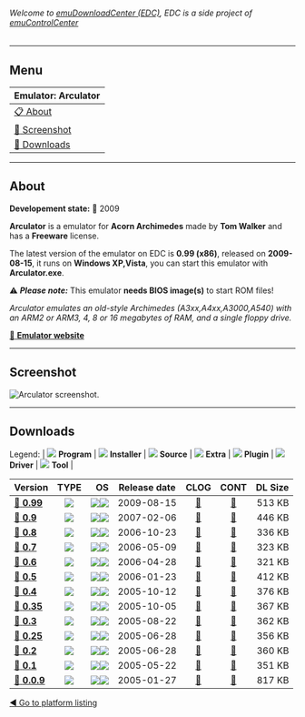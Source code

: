 ###### Welcome to [emuDownloadCenter (EDC)](https://github.com/PhoenixInteractiveNL/emuDownloadCenter/wiki/), EDC is a side project of [emuControlCenter](https://github.com/PhoenixInteractiveNL/emuControlCenter/wiki/)
***
## Menu
| **Emulator: Arculator** |
|:---------|
| [:clipboard: About](#about) |
| [:sunrise: Screenshot](#screenshot) |
| [:floppy_disk: Downloads](#downloads) |
***
## About
**Developement state:** :red_circle: 2009

**Arculator** is a emulator for **Acorn Archimedes** made by **Tom Walker** and has a **Freeware** license.

The latest version of the emulator on EDC is **0.99 (x86)**, released on **2009-08-15**, it runs on **Windows XP,Vista**, you can start this emulator with **Arculator.exe**.

:warning: _**Please note:**_ This emulator **needs BIOS image(s)** to start ROM files!

_Arculator emulates an old-style Archimedes (A3xx,A4xx,A3000,A540) with an ARM2 or ARM3, 4, 8 or 16 megabytes of RAM, and a single floppy drive._

[:link: **Emulator website**](http://b-em.bbcmicro.com/arculator/)
***
## Screenshot
![](https://raw.githubusercontent.com/PhoenixInteractiveNL/emuDownloadCenter/master/hooks/arculator/emulator_screen_01.jpg "Arculator screenshot.")
***
## Downloads
Legend: | 
![](https://raw.githubusercontent.com/wiki/PhoenixInteractiveNL/emuDownloadCenter/images_misc/icon_program_24.png) **Program** | 
![](https://raw.githubusercontent.com/wiki/PhoenixInteractiveNL/emuDownloadCenter/images_misc/icon_installer_24.png) **Installer** | 
![](https://raw.githubusercontent.com/wiki/PhoenixInteractiveNL/emuDownloadCenter/images_misc/icon_source_code_24.png) **Source** | 
![](https://raw.githubusercontent.com/wiki/PhoenixInteractiveNL/emuDownloadCenter/images_misc/icon_extra_24.png) **Extra** | 
![](https://raw.githubusercontent.com/wiki/PhoenixInteractiveNL/emuDownloadCenter/images_misc/icon_plugin_24.png) **Plugin** | 
![](https://raw.githubusercontent.com/wiki/PhoenixInteractiveNL/emuDownloadCenter/images_misc/icon_driver_24.png) **Driver** | 
![](https://raw.githubusercontent.com/wiki/PhoenixInteractiveNL/emuDownloadCenter/images_misc/icon_tool_24.png) **Tool** | 
 
| Version | TYPE | OS | Release date | CLOG | CONT | DL Size |
|:--------|:----:|---:|:------------:|:----:|:----:|--------:|
| [:floppy_disk: **0.99**](https://github.com/PhoenixInteractiveNL/edc-repo0001/raw/master/arculator/0.99.7z) | ![](https://raw.githubusercontent.com/wiki/PhoenixInteractiveNL/emuDownloadCenter/images_misc/icon_program_24.png) | ![](https://raw.githubusercontent.com/wiki/PhoenixInteractiveNL/emuDownloadCenter/images_misc/logo_windows_24.png)![](https://raw.githubusercontent.com/wiki/PhoenixInteractiveNL/emuDownloadCenter/images_misc/icon_32-bit_24.png) | 2009-08-15 | [:page_facing_up:](https://github.com/PhoenixInteractiveNL/edc-repo0001/blob/master/arculator/0.99_changelog.txt) | [:mag_right:](https://github.com/PhoenixInteractiveNL/edc-repo0001/blob/master/arculator/0.99_contents.txt) | 513 KB |
| [:floppy_disk: **0.9**](https://github.com/PhoenixInteractiveNL/edc-repo0001/raw/master/arculator/0.9.7z) | ![](https://raw.githubusercontent.com/wiki/PhoenixInteractiveNL/emuDownloadCenter/images_misc/icon_program_24.png) | ![](https://raw.githubusercontent.com/wiki/PhoenixInteractiveNL/emuDownloadCenter/images_misc/logo_windows_24.png)![](https://raw.githubusercontent.com/wiki/PhoenixInteractiveNL/emuDownloadCenter/images_misc/icon_32-bit_24.png) | 2007-02-06 | [:page_facing_up:](https://github.com/PhoenixInteractiveNL/edc-repo0001/blob/master/arculator/0.9_changelog.txt) | [:mag_right:](https://github.com/PhoenixInteractiveNL/edc-repo0001/blob/master/arculator/0.9_contents.txt) | 446 KB |
| [:floppy_disk: **0.8**](https://github.com/PhoenixInteractiveNL/edc-repo0001/raw/master/arculator/0.8.7z) | ![](https://raw.githubusercontent.com/wiki/PhoenixInteractiveNL/emuDownloadCenter/images_misc/icon_program_24.png) | ![](https://raw.githubusercontent.com/wiki/PhoenixInteractiveNL/emuDownloadCenter/images_misc/logo_windows_24.png)![](https://raw.githubusercontent.com/wiki/PhoenixInteractiveNL/emuDownloadCenter/images_misc/icon_32-bit_24.png) | 2006-10-23 | [:page_facing_up:](https://github.com/PhoenixInteractiveNL/edc-repo0001/blob/master/arculator/0.8_changelog.txt) | [:mag_right:](https://github.com/PhoenixInteractiveNL/edc-repo0001/blob/master/arculator/0.8_contents.txt) | 336 KB |
| [:floppy_disk: **0.7**](https://github.com/PhoenixInteractiveNL/edc-repo0001/raw/master/arculator/0.7.7z) | ![](https://raw.githubusercontent.com/wiki/PhoenixInteractiveNL/emuDownloadCenter/images_misc/icon_program_24.png) | ![](https://raw.githubusercontent.com/wiki/PhoenixInteractiveNL/emuDownloadCenter/images_misc/logo_windows_24.png)![](https://raw.githubusercontent.com/wiki/PhoenixInteractiveNL/emuDownloadCenter/images_misc/icon_32-bit_24.png) | 2006-05-09 | [:page_facing_up:](https://github.com/PhoenixInteractiveNL/edc-repo0001/blob/master/arculator/0.7_changelog.txt) | [:mag_right:](https://github.com/PhoenixInteractiveNL/edc-repo0001/blob/master/arculator/0.7_contents.txt) | 323 KB |
| [:floppy_disk: **0.6**](https://github.com/PhoenixInteractiveNL/edc-repo0001/raw/master/arculator/0.6.7z) | ![](https://raw.githubusercontent.com/wiki/PhoenixInteractiveNL/emuDownloadCenter/images_misc/icon_program_24.png) | ![](https://raw.githubusercontent.com/wiki/PhoenixInteractiveNL/emuDownloadCenter/images_misc/logo_windows_24.png)![](https://raw.githubusercontent.com/wiki/PhoenixInteractiveNL/emuDownloadCenter/images_misc/icon_32-bit_24.png) | 2006-04-28 | [:page_facing_up:](https://github.com/PhoenixInteractiveNL/edc-repo0001/blob/master/arculator/0.6_changelog.txt) | [:mag_right:](https://github.com/PhoenixInteractiveNL/edc-repo0001/blob/master/arculator/0.6_contents.txt) | 321 KB |
| [:floppy_disk: **0.5**](https://github.com/PhoenixInteractiveNL/edc-repo0001/raw/master/arculator/0.5.7z) | ![](https://raw.githubusercontent.com/wiki/PhoenixInteractiveNL/emuDownloadCenter/images_misc/icon_program_24.png) | ![](https://raw.githubusercontent.com/wiki/PhoenixInteractiveNL/emuDownloadCenter/images_misc/logo_windows_24.png)![](https://raw.githubusercontent.com/wiki/PhoenixInteractiveNL/emuDownloadCenter/images_misc/icon_32-bit_24.png) | 2006-01-23 | [:page_facing_up:](https://github.com/PhoenixInteractiveNL/edc-repo0001/blob/master/arculator/0.5_changelog.txt) | [:mag_right:](https://github.com/PhoenixInteractiveNL/edc-repo0001/blob/master/arculator/0.5_contents.txt) | 412 KB |
| [:floppy_disk: **0.4**](https://github.com/PhoenixInteractiveNL/edc-repo0001/raw/master/arculator/0.4.7z) | ![](https://raw.githubusercontent.com/wiki/PhoenixInteractiveNL/emuDownloadCenter/images_misc/icon_program_24.png) | ![](https://raw.githubusercontent.com/wiki/PhoenixInteractiveNL/emuDownloadCenter/images_misc/logo_windows_24.png)![](https://raw.githubusercontent.com/wiki/PhoenixInteractiveNL/emuDownloadCenter/images_misc/icon_32-bit_24.png) | 2005-10-12 | [:page_facing_up:](https://github.com/PhoenixInteractiveNL/edc-repo0001/blob/master/arculator/0.4_changelog.txt) | [:mag_right:](https://github.com/PhoenixInteractiveNL/edc-repo0001/blob/master/arculator/0.4_contents.txt) | 376 KB |
| [:floppy_disk: **0.35**](https://github.com/PhoenixInteractiveNL/edc-repo0001/raw/master/arculator/0.35.7z) | ![](https://raw.githubusercontent.com/wiki/PhoenixInteractiveNL/emuDownloadCenter/images_misc/icon_program_24.png) | ![](https://raw.githubusercontent.com/wiki/PhoenixInteractiveNL/emuDownloadCenter/images_misc/logo_windows_24.png)![](https://raw.githubusercontent.com/wiki/PhoenixInteractiveNL/emuDownloadCenter/images_misc/icon_32-bit_24.png) | 2005-10-05 | [:page_facing_up:](https://github.com/PhoenixInteractiveNL/edc-repo0001/blob/master/arculator/0.35_changelog.txt) | [:mag_right:](https://github.com/PhoenixInteractiveNL/edc-repo0001/blob/master/arculator/0.35_contents.txt) | 367 KB |
| [:floppy_disk: **0.3**](https://github.com/PhoenixInteractiveNL/edc-repo0001/raw/master/arculator/0.3.7z) | ![](https://raw.githubusercontent.com/wiki/PhoenixInteractiveNL/emuDownloadCenter/images_misc/icon_program_24.png) | ![](https://raw.githubusercontent.com/wiki/PhoenixInteractiveNL/emuDownloadCenter/images_misc/logo_windows_24.png)![](https://raw.githubusercontent.com/wiki/PhoenixInteractiveNL/emuDownloadCenter/images_misc/icon_32-bit_24.png) | 2005-08-22 | [:page_facing_up:](https://github.com/PhoenixInteractiveNL/edc-repo0001/blob/master/arculator/0.3_changelog.txt) | [:mag_right:](https://github.com/PhoenixInteractiveNL/edc-repo0001/blob/master/arculator/0.3_contents.txt) | 362 KB |
| [:floppy_disk: **0.25**](https://github.com/PhoenixInteractiveNL/edc-repo0001/raw/master/arculator/0.25.7z) | ![](https://raw.githubusercontent.com/wiki/PhoenixInteractiveNL/emuDownloadCenter/images_misc/icon_program_24.png) | ![](https://raw.githubusercontent.com/wiki/PhoenixInteractiveNL/emuDownloadCenter/images_misc/logo_windows_24.png)![](https://raw.githubusercontent.com/wiki/PhoenixInteractiveNL/emuDownloadCenter/images_misc/icon_32-bit_24.png) | 2005-06-28 | [:page_facing_up:](https://github.com/PhoenixInteractiveNL/edc-repo0001/blob/master/arculator/0.25_changelog.txt) | [:mag_right:](https://github.com/PhoenixInteractiveNL/edc-repo0001/blob/master/arculator/0.25_contents.txt) | 356 KB |
| [:floppy_disk: **0.2**](https://github.com/PhoenixInteractiveNL/edc-repo0001/raw/master/arculator/0.2.7z) | ![](https://raw.githubusercontent.com/wiki/PhoenixInteractiveNL/emuDownloadCenter/images_misc/icon_program_24.png) | ![](https://raw.githubusercontent.com/wiki/PhoenixInteractiveNL/emuDownloadCenter/images_misc/logo_windows_24.png)![](https://raw.githubusercontent.com/wiki/PhoenixInteractiveNL/emuDownloadCenter/images_misc/icon_32-bit_24.png) | 2005-06-28 | [:page_facing_up:](https://github.com/PhoenixInteractiveNL/edc-repo0001/blob/master/arculator/0.2_changelog.txt) | [:mag_right:](https://github.com/PhoenixInteractiveNL/edc-repo0001/blob/master/arculator/0.2_contents.txt) | 360 KB |
| [:floppy_disk: **0.1**](https://github.com/PhoenixInteractiveNL/edc-repo0001/raw/master/arculator/0.1.7z) | ![](https://raw.githubusercontent.com/wiki/PhoenixInteractiveNL/emuDownloadCenter/images_misc/icon_program_24.png) | ![](https://raw.githubusercontent.com/wiki/PhoenixInteractiveNL/emuDownloadCenter/images_misc/logo_windows_24.png)![](https://raw.githubusercontent.com/wiki/PhoenixInteractiveNL/emuDownloadCenter/images_misc/icon_32-bit_24.png) | 2005-05-22 | [:page_facing_up:](https://github.com/PhoenixInteractiveNL/edc-repo0001/blob/master/arculator/0.1_changelog.txt) | [:mag_right:](https://github.com/PhoenixInteractiveNL/edc-repo0001/blob/master/arculator/0.1_contents.txt) | 351 KB |
| [:floppy_disk: **0.0.9**](https://github.com/PhoenixInteractiveNL/edc-repo0001/raw/master/arculator/0.0.9.7z) | ![](https://raw.githubusercontent.com/wiki/PhoenixInteractiveNL/emuDownloadCenter/images_misc/icon_program_24.png) | ![](https://raw.githubusercontent.com/wiki/PhoenixInteractiveNL/emuDownloadCenter/images_misc/logo_windows_24.png)![](https://raw.githubusercontent.com/wiki/PhoenixInteractiveNL/emuDownloadCenter/images_misc/icon_32-bit_24.png) | 2005-01-27 | [:page_facing_up:](https://github.com/PhoenixInteractiveNL/edc-repo0001/blob/master/arculator/0.0.9_changelog.txt) | [:mag_right:](https://github.com/PhoenixInteractiveNL/edc-repo0001/blob/master/arculator/0.0.9_contents.txt) | 817 KB |

[:arrow_backward: Go to platform listing](https://github.com/PhoenixInteractiveNL/emuDownloadCenter/wiki/EDC-Platform-List)
